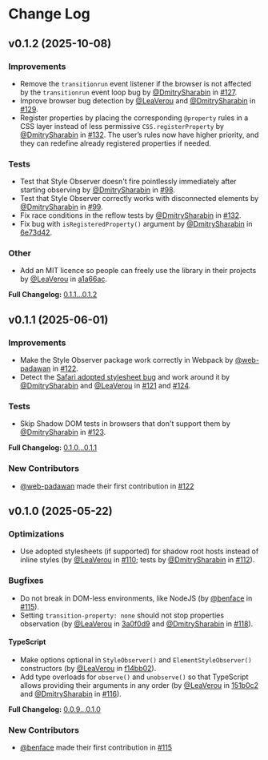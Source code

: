 # Change Log

## v0.1.2 (2025-10-08)

### Improvements

- Remove the `transitionrun` event listener if the browser is not affected by the `transitionrun` event loop bug by [@DmitrySharabin](https://github.com/DmitrySharabin) in [#127](https://github.com/LeaVerou/style-observer/pull/127).
- Improve browser bug detection by [@LeaVerou](https://github.com/LeaVerou) and [@DmitrySharabin](https://github.com/DmitrySharabin) in [#129](https://github.com/LeaVerou/style-observer/pull/129).
- Register properties by placing the corresponding `@property` rules in a CSS layer instead of less permissive `CSS.registerProperty` by [@DmitrySharabin](https://github.com/DmitrySharabin) in [#132](https://github.com/LeaVerou/style-observer/pull/132). The user’s rules now have higher priority, and they can redefine already registered properties if needed.

### Tests

- Test that Style Observer doesn't fire pointlessly immediately after starting observing by [@DmitrySharabin](https://github.com/DmitrySharabin) in [#98](https://github.com/LeaVerou/style-observer/pull/98).
- Test that Style Observer correctly works with disconnected elements by [@DmitrySharabin](https://github.com/DmitrySharabin) in [#99](https://github.com/LeaVerou/style-observer/pull/99).
- Fix race conditions in the reflow tests by [@DmitrySharabin](https://github.com/DmitrySharabin) in [#132](https://github.com/LeaVerou/style-observer/pull/132).
- Fix bug with `isRegisteredProperty()` argument by [@DmitrySharabin](https://github.com/DmitrySharabin) in [6e73d42](https://github.com/LeaVerou/style-observer/commit/6e73d427528ecc86d6c4c56d8c2aca8b5dc42ecd).

### Other

- Add an MIT licence so people can freely use the library in their projects by [@LeaVerou](https://github.com/LeaVerou) in [a1a66ac](https://github.com/LeaVerou/style-observer/commit/a1a66acee7fd2dbdbe9738ff37bbc5eae7407864).

**Full Changelog:** [0.1.1...0.1.2](https://github.com/LeaVerou/style-observer/compare/0.1.1...0.1.2)

## v0.1.1 (2025-06-01)

### Improvements

- Make the Style Observer package work correctly in Webpack by [@web-padawan](https://github.com/web-padawan) in [#122](https://github.com/LeaVerou/style-observer/pull/122).
- Detect the [Safari adopted stylesheet bug](https://bugs.webkit.org/show_bug.cgi?id=293556) and work around it by [@DmitrySharabin](https://github.com/DmitrySharabin) and [@LeaVerou](https://github.com/LeaVerou) in [#121](https://github.com/LeaVerou/style-observer/pull/121) and [#124](https://github.com/LeaVerou/style-observer/pull/124).

### Tests

- Skip Shadow DOM tests in browsers that don't support them by [@DmitrySharabin](https://github.com/DmitrySharabin) in [#123](https://github.com/LeaVerou/style-observer/pull/123).

**Full Changelog:** [0.1.0...0.1.1](https://github.com/LeaVerou/style-observer/compare/0.1.0...0.1.1)

### New Contributors

- [@web-padawan](https://github.com/web-padawan) made their first contribution in [#122](https://github.com/LeaVerou/style-observer/pull/122)

## v0.1.0 (2025-05-22)

### Optimizations

- Use adopted stylesheets (if supported) for shadow root hosts instead of inline styles (by [@LeaVerou](https://github.com/LeaVerou) in [#110](https://github.com/LeaVerou/style-observer/pull/110); tests by [@DmitrySharabin](https://github.com/DmitrySharabin) in [#112](https://github.com/LeaVerou/style-observer/pull/112)).

### Bugfixes

- Do not break in DOM-less environments, like NodeJS (by [@benface](https://github.com/benface) in [#115](https://github.com/LeaVerou/style-observer/pull/115)).
- Setting `transition-property: none` should not stop properties observation (by [@LeaVerou](https://github.com/LeaVerou) in [3a0f0d9](https://github.com/LeaVerou/style-observer/commit/3a0f0d988cfd9ea0601774b573886e5bc2890ee5) and [@DmitrySharabin](https://github.com/DmitrySharabin) in [#118](https://github.com/LeaVerou/style-observer/pull/118)).

#### TypeScript

- Make options optional in `StyleObserver()` and `ElementStyleObserver()` constructors (by [@LeaVerou](https://github.com/LeaVerou) in [f14bb02](https://github.com/LeaVerou/style-observer/commit/f14bb0264ef2f47680b6991e923ba63031ab6547)).
- Add type overloads for `observe()` and `unobserve()` so that TypeScript allows providing their arguments in any order (by [@LeaVerou](https://github.com/LeaVerou) in [151b0c2](https://github.com/LeaVerou/style-observer/commit/151b0c24e38e4e227215f3198e9f92bfdc8f7e1f) and [@DmitrySharabin](https://github.com/DmitrySharabin) in [#116](https://github.com/LeaVerou/style-observer/pull/116)).

**Full Changelog:** [0.0.9...0.1.0](https://github.com/LeaVerou/style-observer/compare/0.0.9...0.1.0)

### New Contributors

- [@benface](https://github.com/benface) made their first contribution in [#115](https://github.com/LeaVerou/style-observer/pull/115)
